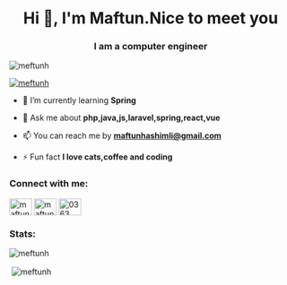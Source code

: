 <h1 align="center">Hi 👋, I'm Maftun.Nice to meet you</h1>
<h3 align="center">I am a computer engineer</h3>

<p align="left"> <img src="https://komarev.com/ghpvc/?username=meftunh&label=Profile%20views&color=0e75b6&style=plastic" alt="meftunh" /> </p>

<p align="left"> <a href="https://github.com/ryo-ma/github-profile-trophy"><img src="https://github-profile-trophy.vercel.app/?username=meftunh&theme=dark" alt="meftunh" /></a> </p>

- 🌱 I’m currently learning **Spring**

- 💬 Ask me about **php,java,js,laravel,spring,react,vue**

- 📫 You can reach me by **maftunhashimli@gmail.com**

- ⚡ Fun fact **I love cats,coffee and coding**

<h3 align="left">Connect with me:</h3>
<p align="left">
<a href="https://medium.com/@maftun.hashimli" target="blank"><img align="center" src="https://raw.githubusercontent.com/rahuldkjain/github-profile-readme-generator/master/src/images/icons/Social/medium.svg" alt="maftun.hashimli" height="30" width="40" /></a>
<a href="https://linkedin.com/in/maftunhashimli" target="blank"><img align="center" src="https://raw.githubusercontent.com/rahuldkjain/github-profile-readme-generator/master/src/images/icons/Social/linked-in-alt.svg" alt="maftunhashimli" height="30" width="40" /></a>
<a href="https://discord.gg/2403" target="blank"><img align="center" src="https://raw.githubusercontent.com/rahuldkjain/github-profile-readme-generator/master/src/images/icons/Social/discord.svg" alt="0363" height="30" width="40" /></a>
</p>
<h3 align="left">Stats:</h3>
<p><img src="https://github-readme-streak-stats.herokuapp.com/?user=meftunh&theme=dark" alt="meftunh" /></p>
<p>&nbsp;<img align="center" src="https://github-readme-stats.vercel.app/api?username=MeftunH&theme=dark&show_icons=true" alt="meftunh" /></p>
